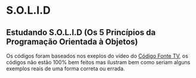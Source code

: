 # S.O.L.I.D

## Estudando S.O.L.I.D (Os 5 Princípios da Programação Orientada à Objetos)

Os códigos foram baseados nos exeplos do vídeo do <a href="https://www.youtube.com/@codigofontetv">Código Fonte TV</a>, os códigos não estão 100% bem feitos mas ilustram bem como seriam alguns exemplos reais de uma forma correta ou errada.
